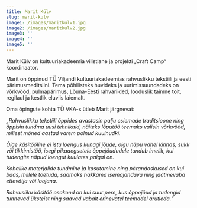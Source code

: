 ```yaml
---
title: Marit Külv
slug: marit-kulv
image1: /images/maritkulv1.jpg
image2: /images/maritkulv2.jpg
image3: ''
image4: ''
image5: ''
---
```

Marit Külv on kultuuriakadeemia vilistlane ja projekti „Craft Camp“ koordinaator.

Marit on õppinud TÜ Viljandi kultuuriakadeemias rahvuslikku tekstiili ja eesti pärimusmeditsiini. Tema põhilisteks huvideks ja uurimissuundadeks on võrkvööd, pulmapärimus, Lõuna-Eesti rahvariided, looduslik taimne toit, regilaul ja kestlik eluviis laiemalt.

Oma õpingute kohta TÜ VKA-s ütleb Marit järgnevat:

_„Rahvuslikku tekstiili õppides avastasin palju esiemade traditsioone ning õppisin tundma uusi tehnikaid, näiteks lõputöö teemaks valisin võrkvööd, millest mõned aastad varem polnud kuulnudki._

_Õige käsitööline ei istu loengus kunagi jõude, olgu näpu vahel kinnas, sukk või tikkimistöö, isegi pikaaegsetele õppejõududele tundub imelik, kui tudengite näpud loengut kuulates paigal on._

_Kohalike materjalide tundmine ja kasutamine ning pärandoskused on kui baas, millele toetuda, saamaks hakkama isemajandava ning jäätmevaba ettevõtja või loojana._ 

_Rahvusliku käsitöö osakond on kui suur pere, kus õppejõud ja tudengid tunnevad üksteist ning saavad vabalt erinevatel teemadel arutleda.“_
